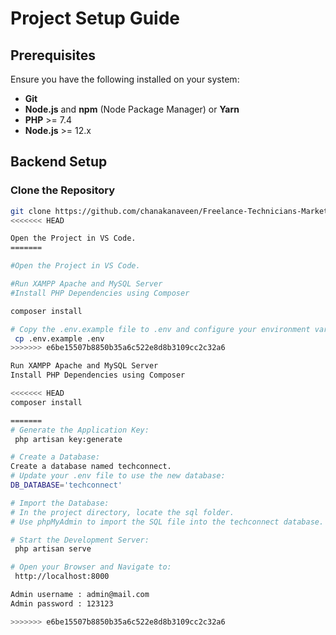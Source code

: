 # Project Setup Guide

## Prerequisites
Ensure you have the following installed on your system:
- **Git**
- **Node.js** and **npm** (Node Package Manager) or **Yarn**
- **PHP** >= 7.4
- **Node.js** >= 12.x

## Backend Setup

### Clone the Repository
```sh
git clone https://github.com/chanakanaveen/Freelance-Technicians-Marketplace
<<<<<<< HEAD

Open the Project in VS Code.
=======

#Open the Project in VS Code.

#Run XAMPP Apache and MySQL Server
#Install PHP Dependencies using Composer

composer install

# Copy the .env.example file to .env and configure your environment variables:
 cp .env.example .env
>>>>>>> e6be15507b8850b35a6c522e8d8b3109cc2c32a6

Run XAMPP Apache and MySQL Server
Install PHP Dependencies using Composer

<<<<<<< HEAD
composer install

=======
# Generate the Application Key:
 php artisan key:generate

# Create a Database:
Create a database named techconnect.
# Update your .env file to use the new database:
DB_DATABASE='techconnect'

# Import the Database:
# In the project directory, locate the sql folder.
# Use phpMyAdmin to import the SQL file into the techconnect database.

# Start the Development Server:
 php artisan serve

# Open your Browser and Navigate to:
 http://localhost:8000

Admin username : admin@mail.com
Admin password : 123123

>>>>>>> e6be15507b8850b35a6c522e8d8b3109cc2c32a6
